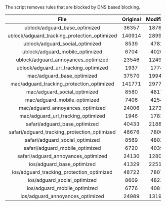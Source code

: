 The script removes rules that are blocked by DNS based blocking.


| File | Original | Modified |
|:----:|:-----:|:-----:|
| ublock/adguard_base_optimized | 36357 | 18763 |
| ublock/adguard_tracking_protection_optimized | 140914 | 28997 |
| ublock/adguard_social_optimized | 8539 | 4782 |
| ublock/adguard_mobile_optimized | 6704 | 4020 |
| ublock/adguard_annoyances_optimized | 23546 | 12491 |
| ublock/adguard_url_tracking_optimized | 1937 | 1774 |
| mac/adguard_base_optimized | 37570 | 19943 |
| mac/adguard_tracking_protection_optimized | 141771 | 29774 |
| mac/adguard_social_optimized | 8580 | 4817 |
| mac/adguard_mobile_optimized | 7406 | 4254 |
| mac/adguard_annoyances_optimized | 24006 | 12730 |
| mac/adguard_url_tracking_optimized | 1946 | 1783 |
| safari/adguard_base_optimized | 40433 | 21883 |
| safari/adguard_tracking_protection_optimized | 48676 | 7800 |
| safari/adguard_social_optimized | 8569 | 4802 |
| safari/adguard_mobile_optimized | 6720 | 4039 |
| safari/adguard_annoyances_optimized | 24130 | 12803 |
| ios/adguard_base_optimized | 41329 | 22510 |
| ios/adguard_tracking_protection_optimized | 48722 | 7807 |
| ios/adguard_social_optimized | 8609 | 4823 |
| ios/adguard_mobile_optimized | 6776 | 4081 |
| ios/adguard_annoyances_optimized | 24989 | 13197 |